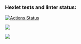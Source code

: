 ### Hexlet tests and linter status:
[![Actions Status](https://github.com/lilanastesha/frontend-project-44/actions/workflows/hexlet-check.yml/badge.svg)](https://github.com/lilanastesha/frontend-project-44/actions)
<!-- Maintainability Badge -->
<a href="https://codeclimate.com/github/lilanastesha/frontend-project-44/maintainability"><img src="https://api.codeclimate.com/v1/badges/eaa7bd682f7b4af42f7a/maintainability" /></a>
<!-- Test Coverage Badge -->
<a href="https://codeclimate.com/github/lilanastesha/frontend-project-44/test_coverage"><img src="https://api.codeclimate.com/v1/badges/eaa7bd682f7b4af42f7a/test_coverage" /></a>